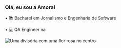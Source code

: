 ###  Olá, eu sou a Amora!

• 📚 Bacharel em Jornalismo e Engenharia de Software <p>
• 💻 QA Engineer na 

![Uma divisória com uma flor rosa no centro](https://imagizer.imageshack.com/img924/2302/2iXiJg.png)


<!--
**amoralih/amoralih** is a ✨ _special_ ✨ repository because its `README.md` (this file) appears on your GitHub profile.

Here are some ideas to get you started:

- 🔭 I’m currently working on ...
- 🌱 I’m currently learning ...
- 👯 I’m looking to collaborate on ...
- 🤔 I’m looking for help with ...
- 💬 Ask me about ...
- 📫 How to reach me: ...
- 😄 Pronouns: ...
- ⚡ Fun fact: ...
-->

